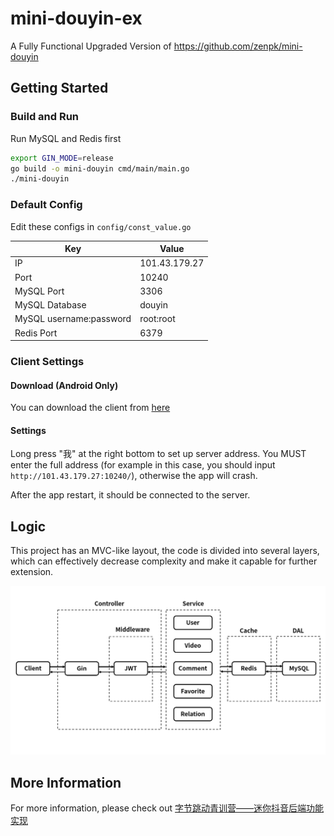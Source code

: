 # mini-douyin-ex
A Fully Functional Upgraded Version of https://github.com/zenpk/mini-douyin

## Getting Started

### Build and Run

Run MySQL and Redis first

```sh
export GIN_MODE=release
go build -o mini-douyin cmd/main/main.go
./mini-douyin
```

### Default Config

Edit these configs in `config/const_value.go`

| Key                     | Value         |
| ----------------------- | ------------- |
| IP                      | 101.43.179.27 |
| Port                    | 10240         |
| MySQL Port              | 3306          |
| MySQL Database          | douyin        |
| MySQL username:password | root:root     |
| Redis Port              | 6379          |

### Client Settings

#### Download (Android Only)

You can download the client from [here](https://github.com/zenpk/mini-douyin-ex/raw/README/apk-release.apk)

#### Settings

Long press "我" at the right bottom to set up server address. You MUST enter the full address (for example in this case, you should input `http://101.43.179.27:10240/`), otherwise the app will crash.

After the app restart, it should be connected to the server.

## Logic

This project has an MVC-like layout, the code is divided into several layers, which can effectively decrease complexity and make it capable for further extension.

![logic](./README/logic.png)

## More Information

For more information, please check out [字节跳动青训营——迷你抖音后端功能实现](https://zenpk.vercel.app/mini-douyin)